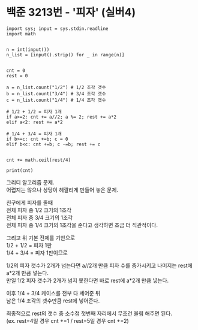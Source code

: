 # 백준 3213번 - '피자' (실버4)

```
import sys; input = sys.stdin.readline
import math


n = int(input())
n_list = [input().strip() for _ in range(n)]


cnt = 0
rest = 0

a = n_list.count("1/2") # 1/2 조각 갯수
b = n_list.count("3/4") # 3/4 조각 갯수
c = n_list.count("1/4") # 1/4 조각 갯수

# 1/2 + 1/2 = 피자 1개
if a>=2: cnt += a//2; a %= 2; rest += a*2
elif a<2: rest += a*2

# 1/4 + 3/4 = 피자 1개
if b>=c: cnt +=b; c = 0
elif b<c: cnt +=b; c -=b; rest += c


cnt += math.ceil(rest/4)

print(cnt)
```

그리디 알고리즘 문제.  
어렵지는 않으나 상당이 헤깔리게 만들어 놓은 문제.  

친구에게 피자를 줄때  
전체 피자 중 1/2 크기의 1조각  
전체 피자 중 3/4 크기의 1조각  
전체 피자 중 1/4 크기의 1조각을 준다고 생각하면 조금 더 직관적이다.  


그리고 위 기본 전제를 기반으로  
1/2 + 1/2 = 피자 1판  
1/4 + 3/4 = 피자 1판이므로 


1/2의 피자 갯수가 2개가 넘는다면 a//2개 만큼 피자 수를 증가시키고 나머지는 rest에 a\*2개 만큼 넣는다.  
만일 1/2 피자 갯수가 2개가 넘지 못한다면 바로 rest에 a\*2개 만큼 넣는다.  

이후 1/4 + 3/4 케이스를 전부 다 세어준 뒤  
남은 1/4 조각의 갯수만큼 rest에 넣어준다.


최종적으로 rest의 갯수 중 소수점 첫번째 자리에서 무조건 올림 해주면 된다.  
(ex. rest=4일 경우 cnt +=1 / rest=5일 경우 cnt +=2)